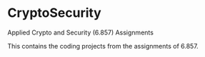 # CryptoSecurity
Applied Crypto and Security (6.857) Assignments

This contains the coding projects from the assignments of 6.857. 

